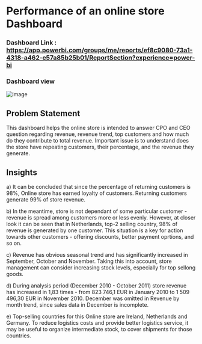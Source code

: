 # Performance of an online store Dashboard

### Dashboard Link : https://app.powerbi.com/groups/me/reports/ef8c9080-73a1-4318-a462-e57a85b25b01/ReportSection?experience=power-bi

### Dashboard view

![image](https://github.com/user-attachments/assets/7e4fe4e6-6e67-4fa9-88a4-7529e1582ef9)

## Problem Statement

This dashboard helps the online store is intended to answer CPO and CEO question regarding revenue, revenue trend, top customers and how much do they contribute to total revenue. 
Important issue is to understand does the store have repeating customers, their percentage, and the revenue they generate.

## Insights

a) It can be concluded that since the percentage of returning customers is 98%, Online store has earned loyalty of customers. Returning customers generate 99% of store revenue.

b) In the meantime, store is not dependant of some particular customer - revenue is spread among customers more or less evenly.
   However, at closer look it can be seen that in Netherlands, top-2 selling country, 98% of revenue is generated by one customer. This situation is a key for action towards other customers - offering discounts, better payment oprtions, and so on.

c) Revenue has obvious seasonal trend and has significantly increased in September, October and November. Taking this into account, store management can consider increasing stock levels, especially for top sellong goods. 

d) During analysis period (December 2010 - October 2011) store revenue has increased in 1,83 times - from 823 746,1 EUR in January 2010 to 1 509 496,30 EUR in November 2010. December was omitted in Revenue by month trend, since sales data in December is incomplete. 

e) Top-selling countries for this Online store are Ireland, Netherlands and Germany. To reduce logistics costs and provide better logistics service, it may be useful to organize intermediate stock, to cover shipments for those countries.









 
